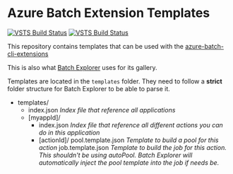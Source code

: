 # Azure Batch Extension Templates
[![VSTS Build Status](https://azurebatch.visualstudio.com/BatchExplorer/_apis/build/status/batch-extension-templates/batch-extension-templates%20Artifact?branchName=master)](https://azurebatch.visualstudio.com/BatchExplorer/_build/latest?definitionId=23&branchName=master)
[![VSTS Build Status](https://azurebatch.vsrm.visualstudio.com/_apis/public/Release/badge/3426cbfe-4c9a-4da4-88df-70f025a77017/9/16)](https://azurebatch.visualstudio.com/BatchExplorer/_release?_a=releases&definitionId=9&branch=refs%2Fheads%2Fmaster)

This repository contains templates that can be used with the [azure-batch-cli-extensions](https://github.com/Azure/azure-batch-cli-extensions)

This is also what [Batch Explorer](https://github.com/Azure/BatchExplorer) uses for its gallery.

Templates are located in the `templates` folder. They need to follow a **strict** folder structure for Batch Explorer to be able to parse it.

- templates/
  - index.json  _Index file that reference all applications_
  - [myappId]/
     - index.json _Index file that reference all different actions you can do in this application_
     - [actionId]/
        pool.template.json  _Template to build a pool for this action_
        job.template.json   _Template to build the job for this action. This shouldn't be using autoPool. Batch Explorer will automatically inject the pool template into the job if needs be._

